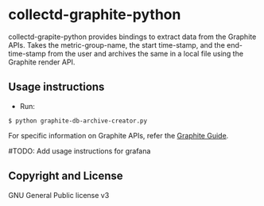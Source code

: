 # collectd-graphite-python

collectd-grapite-python provides bindings to extract data from the Graphite APIs.
Takes the metric-group-name, the start time-stamp, and the end-time-stamp
from the user and archives the same in a local file using the Graphite
render API.

## Usage instructions
* Run:
```
$ python graphite-db-archive-creator.py
```

For specific information on Graphite APIs, refer the [Graphite Guide](http://graphite-api.readthedocs.io/en/latest/api.html).

#TODO: Add usage instructions for grafana

## Copyright and License
GNU General Public license v3 
